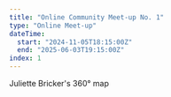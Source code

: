 ```yaml
---
title: "Online Community Meet-up No. 1"
type: "Online Meet-up"
dateTime:
  start: "2024-11-05T18:15:00Z"
  end: "2025-06-03T19:15:00Z"
index: 1
---
```


Juliette Bricker's 360° map
